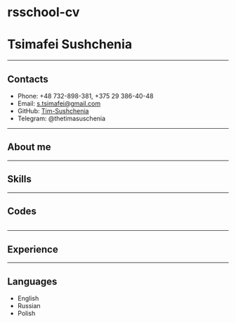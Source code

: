# rsschool-cv
# Tsimafei Sushchenia

---

## **Contacts**

* Phone: +48 732-898-381, +375 29 386-40-48
* Email: s.tsimafei@gmail.com
* GitHub: [Tim-Sushchenia](https://github.com/Tim-Sushchenia)
* Telegram: @thetimasuschenia

---

## **About me**

---

## **Skills**

---

## **Codes**
```

```
---

## **Experience**

---

## **Languages**

* English 
* Russian
* Polish
